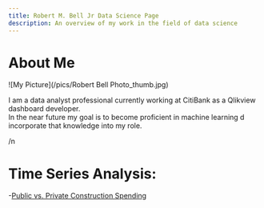 ```yaml
---
title: Robert M. Bell Jr Data Science Page
description: An overview of my work in the field of data science
---
```


# About Me
![My Picture](/pics/Robert Bell Photo_thumb.jpg)

I am a data analyst professional currently working at CitiBank as a Qlikview dashboard developer.  
In the near future my goal is to become proficient in machine learning d incorporate that knowledge into my role.   

/n

# Time Series Analysis:

-[Public vs. Private Construction Spending](/timeseriesdecom/index.md)

